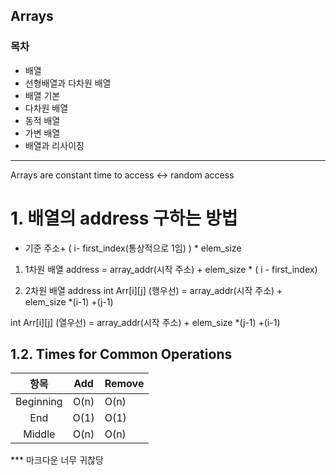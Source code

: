 
## Arrays
### 목차 

- 배열
- 선형배열과 다차원 배열
- 배열 기본
- 다차원 배열
- 동적 배열 
- 가변 배열
- 배열과 리사이징 


****
Arrays are constant time to access 
<-> random access 

# 1. 배열의 address 구하는 방법 

- 기준 주소+ ( i- first_index(통상적으로 1임) ) * elem_size
 
1. 1차원 배열 address 
= array_addr(시작 주소) + elem_size * ( i - first_index)

2. 2차원 배열 address 
int Arr[i][j] (행우선)
= array_addr(시작 주소) + elem_size *(i-1) +(j-1) 

int Arr[i][j] (열우선)
= array_addr(시작 주소) + elem_size *(j-1) +(i-1) 


## 1.2. Times for Common Operations


| 항목 | Add | Remove |
|:---:|:----:|:----|
| Beginning | O(n) | O(n) |
| End |O(1)| O(1) |
| Middle |O(n) | O(n) |

*** 마크다운 너무 귀찮당
